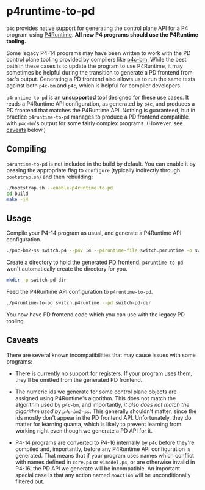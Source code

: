 # p4runtime-to-pd

`p4c` provides native support for generating the control plane API for a P4
program using [P4Runtime](https://github.com/p4lang/PI). **All new P4 programs
should use the P4Runtime tooling.**

Some legacy P4-14 programs may have been written to work with the PD control
plane tooling provided by compilers like
[p4c-bm](https://github.com/p4lang/p4c-bm). While the best path in these cases
is to update the program to use P4Runtime, it may sometimes be helpful during
the transition to generate a PD frontend from `p4c`'s output. Generating a PD
frontend also allows us to run the same tests against both `p4c-bm` and `p4c`,
which is helpful for compiler developers.

`p4runtime-to-pd` is an **unsupported** tool designed for these use cases. It
reads a P4Runtime API configuration, as generated by `p4c`, and produces a PD
frontend that matches the P4Runtime API. Nothing is guaranteed, but in practice
`p4runtime-to-pd` manages to produce a PD frontend compatible with `p4c-bm`'s
output for some fairly complex programs. (However, see [caveats](#caveats)
below.)


## Compiling

`p4runtime-to-pd` is not included in the build by default. You can enable it by
passing the appropriate flag to `configure` (typically indirectly through
`bootstrap.sh`) and then rebuilding:

```bash
./bootstrap.sh --enable-p4runtime-to-pd
cd build
make -j4
```


## Usage

Compile your P4-14 program as usual, and generate a P4Runtime API configuration.

```bash
./p4c-bm2-ss switch.p4 --p4v 14 --p4runtime-file switch.p4runtime -o switch.bmv2json
```

Create a directory to hold the generated PD frontend. `p4runtime-to-pd` won't
automatically create the directory for you.

```bash
mkdir -p switch-pd-dir
```

Feed the P4Runtime API configuration to `p4runtime-to-pd`.

```bash
./p4runtime-to-pd switch.p4runtime --pd switch-pd-dir
```

You now have PD frontend code which you can use with the legacy PD tooling.


## Caveats

There are several known incompatibilities that may cause issues with some
programs:

- There is currently no support for registers. If your program uses them,
  they'll be omitted from the generated PD frontend.

- The numeric ids we generate for some control plane objects are assigned using
  P4Runtime's algorithm. This does not match the algorithm used by `p4c-bm`, and
  importantly, *it also does not match the algorithm used by `p4c-bm2-ss`*. This
  generally shouldn't matter, since the ids mostly don't appear in the PD
  frontend API. Unfortunately, they do matter for learning quanta, which is
  likely to prevent learning from working right even though we generate a PD API
  for it.

- P4-14 programs are converted to P4-16 internally by `p4c` before they're
  compiled and, importantly, before any P4Runtime API configuration is
  generated. That means that if your program uses names which conflict with
  names defined in `core.p4` or `v1model.p4`, or are otherwise invalid in P4-16,
  the PD API we generate will be incompatible. An important special case is that
  any action named `NoAction` will be unconditionally filtered out.
